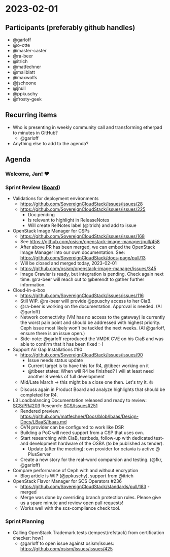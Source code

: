 # 2023-02-01
## Participants (preferably github handles)
* @garloff
* @o-otte
* @master-caster
* @ra-beer
* @itrich
* @matfechner
* @maliblatt
* @maxwolfs
* @jschoone
* @jnull
* @ppkuschy
* @frosty-geek

## Recurring items
* Who is presenting in weekly community call and transforming etherpad to minutes in GitHub?
	* @garloff
* Anything else to add to the agenda?

## Agenda

### Welcome, Jan! ❤

### Sprint Review ([Board](https://github.com/orgs/SovereignCloudStack/projects/6/views/4))
* Validations for deployment environments
    * https://github.com/SovereignCloudStack/issues/issues/28
    * https://github.com/SovereignCloudStack/issues/issues/225
    	- Doc pending
    	- Is relevant to highlight in ReleaseNotes
    	- Will create RelNotes label (@itrich) and add to issue
* OpenStack Image Manager for CSPs
    * https://github.com/SovereignCloudStack/issues/issues/168
    * See https://github.com/osism/openstack-image-manager/pull/458
    * After above PR has been merged, we can embed the OpenStack Image Manager into our own documentation. See: https://github.com/SovereignCloudStack/docs-page/pull/13
    * Will be closed and merged today, 2023-02-01
    * https://github.com/osism/openstack-image-manager/issues/345
    * Image Crawler is ready, but integration is pending. Check again next time. @ra-beer will reach out to @berendt to gather further information.
* Cloud-in-a-box
    * https://github.com/SovereignCloudStack/issues/issues/116
    * Still WIP. @ra-beer willl provide @ppuschy access to her CiaB.
    * @ra-beer is working on the documentation. Approval is needed. (AI @garloff)
    * Network connectivity (VM has no access to the gateway) is currently the worst pain point and should be addressed with highest priority. Ceph issue most likely won't be tackled the next weeks. (AI @garloff, ensure there is an issue open.)
    * Side-note: @garloff reproduced the VMDK CVE on his CiaB and was able to confirm that it has been fixed :-)
* Support Air Gap Installations #90
    * https://github.com/SovereignCloudStack/issues/issues/90
    	- Issue needs status update
    	- Current target is to have this for R4, @tibeer working on it
    	- @tibeer states: When will R4 be finished? I will at least need another 8 weeks of full development
    * Mid/Late March -> this might be a close one then. Let's try it. 👍
    * Discuss again in Product Board and analyze highlights that should be completed for R4.
* L3 Loadbalancing
Documentation released and ready to review: 
[SCS/PR#203](https://github.com/SovereignCloudStack/standards/pull/203/files)
Research: [SCS/Issues#251](https://github.com/SovereignCloudStack/issues/issues/251)
    * Rendered preview: https://github.com/matfechner/Docs/blob/lbaas/Design-Docs/LBaaS/lbaas.md
    * OVN provider can be configured to work like DSR
    * Building a PoC will need support from a CSP that uses ovn.
    * Start researching with CiaB, testbeds, follow-up with dedicated test- and development hardware of the OSBA (to be published as tender).
        - Update (after the meeting): ovn provider for octavia is active @ PlusServer
    * Create a new story for the real-word comparsion and testing. (@fkr, @garloff)
* Compare performance of Ceph with and without encryption
    * Blog article is WIP (@ppkuschy), support from @itrich
* OpenStack Flavor Manager for SCS Operators #236
    * https://github.com/SovereignCloudStack/standards/pull/183 - merged
    * Merge was done by overriding branch protection rules. Please give us a spare minute and review open pull requests!
    * Works well with the scs-compliance check tool.

### Sprint Planning
* Calling OpenStack Trademark tests (tempest/refstack) from certification checker: how?
    - @garloff to open issue against osism/issues: https://github.com/osism/issues/issues/425


